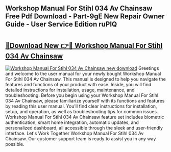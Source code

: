 ## Workshop Manual For Stihl 034 Av Chainsaw Free Pdf Download - Part-9gE New Repair Owner Guide - User Service Edition ruPIQ

# <h2><a href="http://bc86573.oget.top/?id=Workshop+Manual+For+Stihl+034+Av+Chainsaw">🔗Download New 👉🔴 Workshop Manual For Stihl 034 Av Chainsaw</a></h2>

[![Workshop Manual For Stihl 034 Av Chainsaw new download](https://i.imgur.com/5g1atiW.png)](http://bc86573.oget.top/?id=Workshop+Manual+For+Stihl+034+Av+Chainsaw)
Greetings and welcome to the user manual for your newly bought Workshop Manual For Stihl 034 Av Chainsaw. This manual is designed to help you navigate the features and functions of your product with ease. Inside, you will find detailed instructions for installation, usage, maintenance, and troubleshooting. Before you begin using your Workshop Manual For Stihl 034 Av Chainsaw, please familiarize yourself with its functions and features by reading this user manual. You'll find clear instructions for installation, setup, and operation, as well as troubleshooting tips for common issues. Workshop Manual For Stihl 034 Av Chainsaw feature set includes biometric authentication, smart home integration, automatic updates, and personalized dashboard, all accessible through the sleek and user-friendly interface. Let's Work Together Workshop Manual For Stihl 034 Av Chainsaw. Our customer support team is ready to assist you in any way possible.
